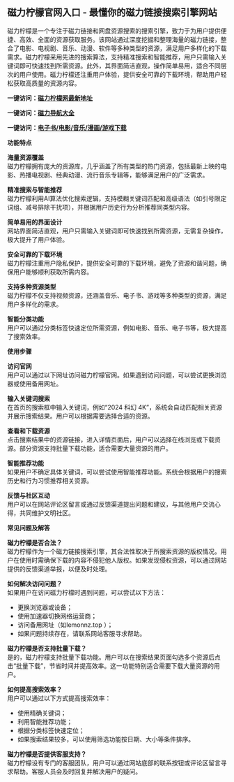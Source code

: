 <h2>磁力柠檬官网入口 - 最懂你的磁力链接搜索引擎网站</h2>
<p>磁力柠檬是一个专注于磁力链接和网盘资源搜索的搜索引擎，致力于为用户提供便捷、高效、全面的资源获取服务。该网站通过深度挖掘和整理海量的磁力链接，整合了电影、电视剧、音乐、动漫、软件等多种类型的资源，满足用户多样化的下载需求。磁力柠檬采用先进的搜索算法，支持精准搜索和智能推荐，用户只需输入关键词即可快速找到所需资源。此外，其界面简洁直观，操作简单易用，适合不同层次的用户使用。磁力柠檬还注重用户体验，提供安全可靠的下载环境，帮助用户轻松获取高质量的资源内容。</p>
<p><strong>一键访问：</strong><a href="https://ciliningmeng.sodanav.com/"><strong>磁力柠檬网最新地址</strong></a></p>
<p><strong>一键访问：</strong><a href="https://cilisousuodaohang.litxdh.com"><strong>磁力导航大全</strong></a></p>
<p><strong>一键访问：</strong><a href="https://wangpanziyuan.pages.dev/"><strong>电子书/电影/音乐/漫画/游戏下载</strong></a></p>
<p><strong>功能特点</strong></p>
<p><strong>海量资源覆盖</strong><br>磁力柠檬拥有庞大的资源库，几乎涵盖了所有类型的热门资源，包括最新上映的电影、热播电视剧、经典动漫、流行音乐专辑等，能够满足用户的广泛需求。</p>
<p><strong>精准搜索与智能推荐</strong><br>磁力柠檬利用AI算法优化搜索逻辑，支持模糊关键词匹配和高级语法（如引号限定词组、减号排除干扰项），并根据用户历史行为分析推荐同类型内容。</p>
<p><strong>简单易用的界面设计</strong><br>网站界面简洁直观，用户只需输入关键词即可快速找到所需资源，无需复杂操作，极大提升了用户体验。</p>
<p><strong>安全可靠的下载环境</strong><br>磁力柠檬注重用户隐私保护，提供安全可靠的下载环境，避免了资源和谐问题，确保用户能够顺利获取所需内容。</p>
<p><strong>支持多种资源类型</strong><br>磁力柠檬不仅支持视频资源，还涵盖音乐、电子书、游戏等多种类型的资源，满足用户多样化的需求。</p>
<p><strong>智能分类功能</strong><br>用户可以通过分类标签快速定位所需资源，例如电影、音乐、电子书等，极大提高了搜索效率。</p>
<p><strong>使用步骤</strong></p>
<p><strong>访问官网</strong><br>用户可以通过以下网址访问磁力柠檬官网。如果遇到访问问题，可以尝试更换浏览器或使用备用网址。</p>
<p><strong>输入关键词搜索</strong><br>在首页的搜索框中输入关键词，例如“2024 科幻 4K”，系统会自动匹配相关资源并展示搜索结果。用户可以根据需要选择合适的资源。</p>
<p><strong>查看和下载资源</strong><br>点击搜索结果中的资源链接，进入详情页面后，用户可以选择在线浏览或下载资源。部分资源支持批量下载功能，适合需要大量资源的用户。</p>
<p><strong>智能推荐功能</strong><br>如果用户不确定具体关键词，可以尝试使用智能推荐功能。系统会根据用户的搜索历史和行为习惯推荐相关资源。</p>
<p><strong>反馈与社区互动</strong><br>用户可以在网站评论区留言或通过反馈渠道提出问题和建议，与其他用户交流心得，共同维护文明社区。</p>
<p><strong>常见问题及解答</strong></p>
<p><strong>磁力柠檬是否合法？</strong><br>磁力柠檬作为一个磁力链接搜索引擎，其合法性取决于所搜索资源的版权情况。用户在使用时需确保下载的内容不侵犯他人版权。如果发现侵权资源，可以通过网站提供的反馈渠道举报，以便及时处理。</p>
<p><strong>如何解决访问问题？</strong><br>如果用户在访问磁力柠檬时遇到问题，可以尝试以下方法：</p>
<ul>
	<li>更换浏览器或设备；</li>
	<li>使用加速器切换网络运营商；</li>
	<li>访问备用网址（如lemonnz.top ）；</li>
	<li>如果问题持续存在，请联系网站客服寻求帮助。</li>
</ul>
<p><strong>磁力柠檬是否支持批量下载？</strong><br>是的，磁力柠檬支持批量下载功能。用户可以在搜索结果页面勾选多个资源后点击“批量下载”，节省时间并提高效率。这一功能特别适合需要下载大量资源的用户。</p>
<p><strong>如何提高搜索效率？</strong><br>用户可以通过以下方式提高搜索效率：</p>
<ul>
	<li>使用精确关键词；</li>
	<li>利用智能推荐功能；</li>
	<li>根据分类标签快速定位；</li>
	<li>如果搜索结果较多，可以使用筛选功能按日期、大小等条件排序。</li>
</ul>
<p><strong>磁力柠檬是否提供客服支持？</strong><br>磁力柠檬设有专门的客服团队，用户可以通过网站底部的联系按钮或评论区留言寻求帮助。客服人员会及时回复并解决用户的疑问。</p>
